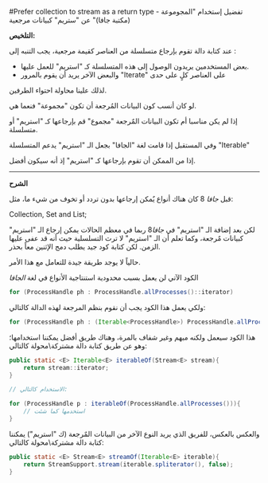 #Prefer collection to stream as a return type - تفضيل إستخدام "المجوموعة (مكتبة جافا)" عن "ستريم" كبيانات مرجعية

**التلخيص:**

عند كتابة دالة تقوم بإرجاع متسلسلة من العناصر كقيمة مرجعية، يجب التنبه إلى :

- بعض المستخدمين يريدون الوصول إلى هذه المتسلسلة كـ "استريم" للعمل عليها.
- والبعض الآخر يريد أن يقوم بالمرور "Iterate" على العناصر كلٍ على حدى 

لذلك علينا محاولة احتواء الطرفين.

لو كان أنسب كون البيانات المُرجعة أن تكون "مجموعة" فنعما هي.

إذا لم يكن مناسبا أم تكون البيانات المٌرجعة "مجموع" قم بإرجاعها كـ "استريم" أو متسلسلة.

وفي المستقبل إذا قامت لغة "الجافا" بجعل الـ "استريم" يدعم المتسلسلة "Iterable"

إذا من الممكن أن تقوم بإرجاعها كـ "استريم" إذ أنه سيكون أفضل.

--------------------------------------------------------------

**الشرح**

قبل *جافا* 8 كان هناك أنواع يٌمكن إرجاعها بدون تردد أو تخوف من شيء ما، مثل: 

Collection, Set and List;

لكن بعد إضافة الـ "استريم" في *جافا*8 ربما في معظم الحالات يمكن إرجاع الـ "استريم" كبيانات مٌرجعة، وكما تعلم أن الـ "استريم" لا ترث التسلسلية حيث أنه قد عفى عليها الزمن.
لكن كتابة كود جيد يطلب دمج الإثنين معاً بحذر.

حالياً لا يوجد طريقة جيدة للتعامل مع هذا الأمر.

الكود الآتي لن يعمل بسبب محدودية استنتاجية الأنواع في لغة *الجافا*
```java
for (ProcessHandle ph : ProcessHandle.allProcesses()::iterator)
```
                                                                                                               

ولكي يعمل هذا الكود يجب أن نقوم بنظم المرجعة لهذه الدالة كالتالي:

```java
for (ProcessHandle ph : (Iterable<ProcessHandle>) ProcessHandle.allProcesses()::iterator)
```

هذا الكود سيعمل ولكنه مبهم وغير شفاف بالمرة، وهناك طريق أفضل يمكننا استخدامها؛ وهو عن طريق كتابة دالة مشتركة\محولة كالتالي:

```java
public static <E> Iterable<E> iterableOf(Stream<E> stream){
    return stream::iterator;
}

// الاستخدام كالتالي:

for (ProcessHandle p : iterableOf(ProcessHandle.allProcesses())){
    // استخدمها كما شئت
}
```


والعكس بالعكس، للفريق الذي يريد النوع الآخر من البيانات المٌرجعة (ك "استريم") يمكننا كتابة دالة مشتركة\محولة كالتالي:

```java
public static <E> Stream<E> streamOf(Iterable<E> iterable){
    return StreamSupport.stream(iterable.spliterator(), false);
}
```